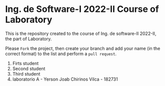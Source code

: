 # Ing. de Software-I 2022-II Course of Laboratory
This is the repository created to the course of Ing. de software-II 2022-II, the part of Laboratory.


Please `Fork` the project, then create your branch and add your name (in the correct format) to the list and perform a `pull request`.

<ol>
  <li>Firts student</li>
  <li>Second student</li>
  <li>Third student</li>
  <li>laboratorio A - Yerson Joab Chirinos Vilca - 182731</li>
</ol>
